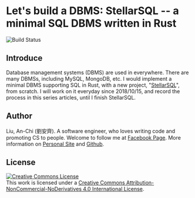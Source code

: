 # Let's build a DBMS: StellarSQL -- a minimal SQL DBMS written in Rust

![Build Status](https://travis-ci.org/tigercosmos/lets-build-dbms.svg?branch=master)

## Introduce

Database management systems (DBMS) are used in everywhere. There are many DBMSs, including MySQL, MongoDB, etc. I would implement a minimal DBMS supporting SQL in Rust, with a new project, "[StellarSQL](https://github.com/tigercosmos/StellarSQL)", from scratch. I will work on it everyday since 2018/10/15, and record the process in this series articles, until I finish StellarSQL.

## Author

Liu, An-Chi (劉安齊). A software engineer, who loves writing code and promoting CS to people. Welcome to follow me at [Facebook Page](https://www.facebook.com/pg/CodingNeutrino). More information on [Personal Site](https://tigercosmos.xyz/) and [Github](https://github.com/tigercosmos).

## License

<a rel="license" href="http://creativecommons.org/licenses/by-nc-nd/4.0/"><img alt="Creative Commons License" style="border-width:0" src="https://i.creativecommons.org/l/by-nc-nd/4.0/88x31.png" /></a><br />This work is licensed under a <a rel="license" href="http://creativecommons.org/licenses/by-nc-nd/4.0/">Creative Commons Attribution-NonCommercial-NoDerivatives 4.0 International License</a>.
